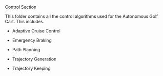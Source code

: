 Control Section

This folder contains all the control algorithms used for the Autonomous Golf Cart. This includes.


- Adaptive Cruise Control
- Emergency Braking

- Path Planning
- Trajectory Generation
- Trajectory Keeping